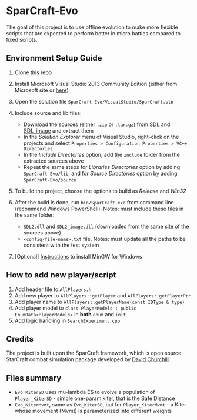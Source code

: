 # SparCraft-Evo

The goal of this project is to use offline evolution to make more flexible scripts that are expected to perform better in micro battles compared to fixed scripts. 


## Environment Setup Guide

1. Clone this repo

1. Install Microsoft Visual Studio 2013 Community Edition (either from Microsoft site or [here](https://drive.google.com/file/d/1dDvoAIyiA9RkJ0zL5SLEKaGHnDYafn81/view?usp=sharing))

1. Open the solution file `SparCraft-Evo/VisualStudio/SparCraft.sln` 

1. Include source and lib files: 
   * Download the sources (either `.zip` or `.tar.gz`) from [SDL](https://www.libsdl.org/download-2.0.php) and [SDL_image](https://www.libsdl.org/projects/SDL_image/) and extract them
   * In the *Solution Explorer* menu of Visual Studio, right-click on the projects and select `Properties > Configuration Properties > VC++ Directories`
   * In the *Include Directories* option, add the `include` folder from the extracted sources above
   * Repeat the same steps for *Libraries Directories* option by adding `SparCraft-Evo/lib`, and for *Source Directories* option by adding `SparCraft-Evo/source`

1. To build the project, choose the options to build as *Release* and *Win32* 

1. After the build is done, run `bin/SparCraft.exe` from command line (recommend Windows PowerShell). Notes: must include these files in the same folder:
   * `SDL2.dll` and `SDL2_image.dll` (downloaded from the same site of the sources above)
   * `<config-file-name>.txt` file. Notes: must update all the paths to be consistent with the test system


1. [Optional] [Instructions](https://www.ics.uci.edu/~pattis/common/handouts/mingweclipse/mingw.html) to install MinGW for Windows 

## How to add new player/script

1. Add header file to `AllPlayers.h`
1. Add new player to `AllPlayers::getPlayer` and `AllPlayers::getPlayerPtr`
1. Add player name to `AllPlayers::getPlayerName(const IDType & type)`
1. Add player model to `class PlayerModels : public EnumData<PlayerModels>` in **both** `enum` and `init`
1. Add logic handling in `SearchExperiment.cpp`

## Credits

The project is built upon the SparCraft framework, which is open source StarCraft combat simulation package developed by [David Churchill](https://github.com/davechurchill/ualbertabot/tree/master/SparCraft).

## Files summary
- `Evo_KiterSD` uses mu-lambda ES to evolve a population of `Player_KiterSD` - simple one-param kiter, that is the Safe Distance
- `Evo_KiterMvmt`, same as `Evo_KiterSD`, but for `Player_KiterMvmt` - a Kiter whose movement (Mvmt) is parameterized into different weights 